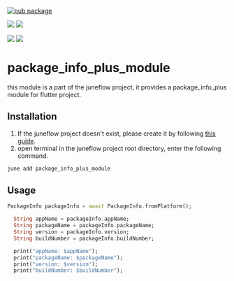 [![pub package](https://img.shields.io/pub/v/package_info_plus_module.svg)](https://pub.dartlang.org/packages/package_info_plus_module)

[![](https://img.shields.io/badge/Module-Hub-007bff?style=for-the-badge&logo=flutter)](https://module.juneflow.org/)
[![](https://img.shields.io/badge/View-Hub-007bff?style=for-the-badge&logo=flutter)](https://view.juneflow.org/)

[![](https://img.shields.io/badge/DISCORD-JOIN%20SERVER-5663F7?style=for-the-badge&logo=discord&logoColor=white)](https://discord.gg/zXXHvAXCug)
[![](https://img.shields.io/badge/KakaoTalk-Join%20Room-FEE500?style=for-the-badge&logo=kakao)](https://open.kakao.com/o/gEwrffbg)

# package_info_plus_module
this module is a part of the juneflow project, it provides a package_info_plus module for flutter project.

##  Installation
1. If the juneflow project doesn't exist, please create it by following [this guide](https://doc.juneflow.org/).
2. open terminal in the juneflow project root directory, enter the following command.
 ```bash
 june add package_info_plus_module
 ```

## Usage
```dart
PackageInfo packageInfo = await PackageInfo.fromPlatform();

  String appName = packageInfo.appName;
  String packageName = packageInfo.packageName;
  String version = packageInfo.version;
  String buildNumber = packageInfo.buildNumber;

  print("appName: $appName");
  print("packageName: $packageName");
  print("version: $version");
  print("buildNumber: $buildNumber");
```

